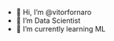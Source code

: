 - 👋 Hi, I’m @vitorfornaro
- 👀 I’m Data Scientist
- 🌱 I’m currently learning ML
<!---
vitorfornaro/vitorfornaro is a ✨ special ✨ repository because its `README.md` (this file) appears on your GitHub profile.
You can click the Preview link to take a look at your changes.
--->
